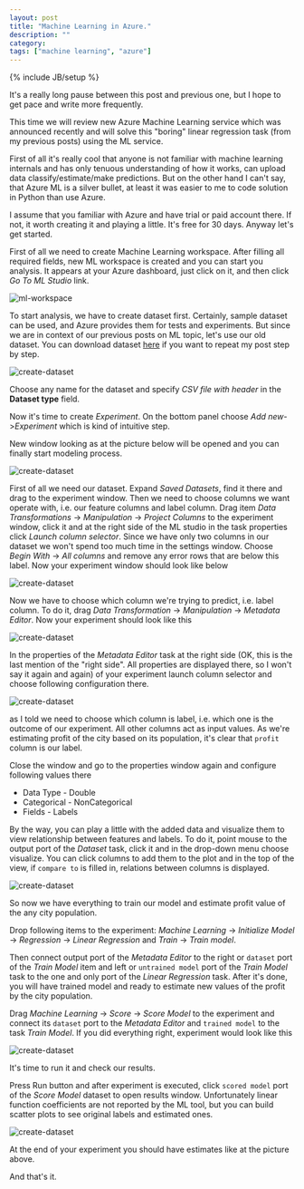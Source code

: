 ```yaml
---
layout: post
title: "Machine Learning in Azure."
description: ""
category: 
tags: ["machine learning", "azure"]
---
```

{% include JB/setup %}

It's a really long pause between this post and previous one, but I hope to get pace and write more frequently.

This time we will review new Azure Machine Learning service which was announced recently and will solve this "boring"
linear regression task (from my previous posts) using the ML service.

First of all it's really cool that anyone is not familiar with machine learning internals and has only tenuous understanding of 
how it works, can upload data classify/estimate/make predictions. But on the other hand I can't say, that Azure ML is a silver bullet,
at least it was easier to me to code solution in Python than use Azure.

I assume that you familiar with Azure and have trial or paid account there. If not, it worth creating it and playing a little. It's free
for 30 days. Anyway let's get started.

First of all we need to create Machine Learning workspace. After filling all required fields, new ML workspace is created and you can 
start you analysis. It appears at your Azure dashboard, just click on it, and then click *Go To ML Studio* link.

![ml-workspace](/assets/images/azure_ml/ml_workspace.png)

To start analysis, we have to create dataset first. Certainly, sample dataset can be used, and Azure provides them for tests and experiments.
But since we are in context of our previous posts on ML topic, let's use our old dataset. You can download dataset [here](/assets/files/ex1data1.txt)
if you want to repeat my post step by step.

![create-dataset](/assets/images/azure_ml/create_dataset.png)

Choose any name for the dataset and specify *CSV file with header* in the **Dataset type** field.

Now it's time to create _Experiment_. On the bottom panel choose _Add new_->_Experiment_ which is kind of intuitive step.

New window looking as at the picture below will be opened and you can finally start modeling process.

![create-dataset](/assets/images/azure_ml/new_experiment.png)

First of all we need our dataset. Expand _Saved Datasets_, find it there and drag to the experiment window. Then we need to choose columns
we want operate with, i.e. our feature columns and label column. Drag item _Data Transformations_ -> _Manipulation_ -> _Project Columns_ to the experiment window, click it
and at the right side of the ML studio in the task properties click _Launch column selector_. Since we have only two columns in our dataset we won't spend
too much time in the settings window. Choose _Begin With_ -> _All columns_ and remove any error rows that are below this label. Now your experiment window should 
look like below

![create-dataset](/assets/images/azure_ml/experiment_proj_col.png)

Now we have to choose which column we're trying to predict, i.e. label column. To do it, drag _Data Transformation_ -> _Manipulation_ -> _Metadata Editor_. 
Now your experiment should look like this

![create-dataset](/assets/images/azure_ml/metadata.png)

In the properties of the _Metadata Editor_ task at the right side (OK, this is the last mention of the "right side". All properties are displayed there, so 
I won't say it again and again) of your experiment launch column selector and choose following configuration there.

![create-dataset](/assets/images/azure_ml/metadata_columns.png)

as I told we need to choose which column is label, i.e. which one is the outcome of our experiment. All other columns act as input values. 
As we're estimating profit of the city based on its population, it's clear that `profit` column is our label.

Close the window and go to the properties window again and configure following values there

* Data Type - Double
* Categorical - NonCategorical
* Fields - Labels

By the way, you can play a little with the added data and visualize them to view relationship between features and labels. 
To do it, point mouse to the output port of the _Dataset_ task, click it and in the drop-down menu choose visualize.
You can click columns to add them to the plot and in the top of the view, if `compare to` is filled in, relations between columns
is displayed.

![create-dataset](/assets/images/azure_ml/visualize.png)

So now we have everything to train our model and estimate profit value of the any city population.

Drop following items to the experiment: _Machine Learning_ -> _Initialize Model_ -> _Regression_ -> _Linear Regression_ and
_Train_ -> _Train model_.

Then connect output port of the _Metadata Editor_ to the right or `dataset` port of the _Train Model_ item and left or
`untrained model` port of the _Train Model_ task to the one and only port of the  _Linear Regression_ task. After it's done,
you will have trained model and ready to estimate new values of the profit by the city population.

Drag _Machine Learning_ -> _Score_ -> _Score Model_ to the experiment and connect its `dataset` port to the _Metadata Editor_
and `trained model` to the task _Train Model_. If you did everything right, experiment would look like this

![create-dataset](/assets/images/azure_ml/final_experiment.png)

It's time to run it and check our results.

Press Run button and after experiment is executed, click `scored model` port of the _Score Model_ dataset to open results 
window. Unfortunately linear function coefficients are not reported by the ML tool, but you can build scatter plots to see
original labels and estimated ones.

![create-dataset](/assets/images/azure_ml/original_estimated.png)

At the end of your experiment you should have estimates like at the picture above.

And that's it.
